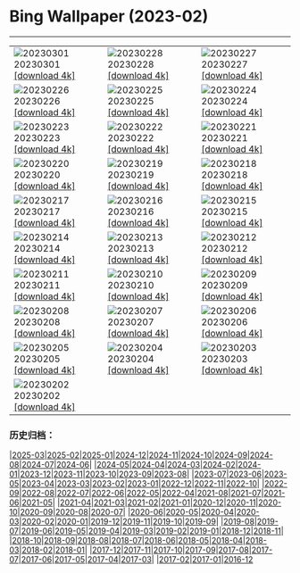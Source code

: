 # Bing Wallpaper (2023-02)
**************

<table><tr><td><img class="wallpaper" src="https://www.bing.com/th?id=OHR.AtraniAmalfi_EN-GB3935417356_1920x1080.jpg" alt="20230301"> 20230301 <a class="wallpaper_link" href="https://www.bing.com/th?id=OHR.AtraniAmalfi_EN-GB3935417356_UHD.jpg">[download 4k]</a></td><td><img class="wallpaper" src="https://www.bing.com/th?id=OHR.PolarBearFrost_EN-GB3362552109_1920x1080.jpg" alt="20230228"> 20230228 <a class="wallpaper_link" href="https://www.bing.com/th?id=OHR.PolarBearFrost_EN-GB3362552109_UHD.jpg">[download 4k]</a></td><td><img class="wallpaper" src="https://www.bing.com/th?id=OHR.CanopyPeru_EN-GB1970787018_1920x1080.jpg" alt="20230227"> 20230227 <a class="wallpaper_link" href="https://www.bing.com/th?id=OHR.CanopyPeru_EN-GB1970787018_UHD.jpg">[download 4k]</a></td></tr><tr><td><img class="wallpaper" src="https://www.bing.com/th?id=OHR.BryceAnniv_EN-GB1545080899_1920x1080.jpg" alt="20230226"> 20230226 <a class="wallpaper_link" href="https://www.bing.com/th?id=OHR.BryceAnniv_EN-GB1545080899_UHD.jpg">[download 4k]</a></td><td><img class="wallpaper" src="https://www.bing.com/th?id=OHR.RichmondParkDuck_EN-GB0081506828_1920x1080.jpg" alt="20230225"> 20230225 <a class="wallpaper_link" href="https://www.bing.com/th?id=OHR.RichmondParkDuck_EN-GB0081506828_UHD.jpg">[download 4k]</a></td><td><img class="wallpaper" src="https://www.bing.com/th?id=OHR.ParisWinter_EN-GB7268811736_1920x1080.jpg" alt="20230224"> 20230224 <a class="wallpaper_link" href="https://www.bing.com/th?id=OHR.ParisWinter_EN-GB7268811736_UHD.jpg">[download 4k]</a></td></tr><tr><td><img class="wallpaper" src="https://www.bing.com/th?id=OHR.PromsLast_EN-GB1441839458_1920x1080.jpg" alt="20230223"> 20230223 <a class="wallpaper_link" href="https://www.bing.com/th?id=OHR.PromsLast_EN-GB1441839458_UHD.jpg">[download 4k]</a></td><td><img class="wallpaper" src="https://www.bing.com/th?id=OHR.MardiGrasNOLA_EN-GB7183451719_1920x1080.jpg" alt="20230222"> 20230222 <a class="wallpaper_link" href="https://www.bing.com/th?id=OHR.MardiGrasNOLA_EN-GB7183451719_UHD.jpg">[download 4k]</a></td><td><img class="wallpaper" src="https://www.bing.com/th?id=OHR.MiamiDT_EN-GB6702177426_1920x1080.jpg" alt="20230221"> 20230221 <a class="wallpaper_link" href="https://www.bing.com/th?id=OHR.MiamiDT_EN-GB6702177426_UHD.jpg">[download 4k]</a></td></tr><tr><td><img class="wallpaper" src="https://www.bing.com/th?id=OHR.MauiWhale_EN-GB7078711580_1920x1080.jpg" alt="20230220"> 20230220 <a class="wallpaper_link" href="https://www.bing.com/th?id=OHR.MauiWhale_EN-GB7078711580_UHD.jpg">[download 4k]</a></td><td><img class="wallpaper" src="https://www.bing.com/th?id=OHR.EbenIceCave_EN-GB6991187202_1920x1080.jpg" alt="20230219"> 20230219 <a class="wallpaper_link" href="https://www.bing.com/th?id=OHR.EbenIceCave_EN-GB6991187202_UHD.jpg">[download 4k]</a></td><td><img class="wallpaper" src="https://www.bing.com/th?id=OHR.BirdcountAllen_EN-GB6913081960_1920x1080.jpg" alt="20230218"> 20230218 <a class="wallpaper_link" href="https://www.bing.com/th?id=OHR.BirdcountAllen_EN-GB6913081960_UHD.jpg">[download 4k]</a></td></tr><tr><td><img class="wallpaper" src="https://www.bing.com/th?id=OHR.FireFallYosemite_EN-GB6838049165_1920x1080.jpg" alt="20230217"> 20230217 <a class="wallpaper_link" href="https://www.bing.com/th?id=OHR.FireFallYosemite_EN-GB6838049165_UHD.jpg">[download 4k]</a></td><td><img class="wallpaper" src="https://www.bing.com/th?id=OHR.HippoDayChobe_EN-GB6760059752_1920x1080.jpg" alt="20230216"> 20230216 <a class="wallpaper_link" href="https://www.bing.com/th?id=OHR.HippoDayChobe_EN-GB6760059752_UHD.jpg">[download 4k]</a></td><td><img class="wallpaper" src="https://www.bing.com/th?id=OHR.OtaruIgloo_EN-GB6651290893_1920x1080.jpg" alt="20230215"> 20230215 <a class="wallpaper_link" href="https://www.bing.com/th?id=OHR.OtaruIgloo_EN-GB6651290893_UHD.jpg">[download 4k]</a></td></tr><tr><td><img class="wallpaper" src="https://www.bing.com/th?id=OHR.MoonValley_EN-GB6547487227_1920x1080.jpg" alt="20230214"> 20230214 <a class="wallpaper_link" href="https://www.bing.com/th?id=OHR.MoonValley_EN-GB6547487227_UHD.jpg">[download 4k]</a></td><td><img class="wallpaper" src="https://www.bing.com/th?id=OHR.BoobyDarwinDay_EN-GB3986059501_1920x1080.jpg" alt="20230213"> 20230213 <a class="wallpaper_link" href="https://www.bing.com/th?id=OHR.BoobyDarwinDay_EN-GB3986059501_UHD.jpg">[download 4k]</a></td><td><img class="wallpaper" src="https://www.bing.com/th?id=OHR.DarkSkiesDV_EN-GB6252462547_1920x1080.jpg" alt="20230212"> 20230212 <a class="wallpaper_link" href="https://www.bing.com/th?id=OHR.DarkSkiesDV_EN-GB6252462547_UHD.jpg">[download 4k]</a></td></tr><tr><td><img class="wallpaper" src="https://www.bing.com/th?id=OHR.EpidaurusGreece_EN-GB6133832851_1920x1080.jpg" alt="20230211"> 20230211 <a class="wallpaper_link" href="https://www.bing.com/th?id=OHR.EpidaurusGreece_EN-GB6133832851_UHD.jpg">[download 4k]</a></td><td><img class="wallpaper" src="https://www.bing.com/th?id=OHR.LowerAntelopeAZ_EN-GB1338080420_1920x1080.jpg" alt="20230210"> 20230210 <a class="wallpaper_link" href="https://www.bing.com/th?id=OHR.LowerAntelopeAZ_EN-GB1338080420_UHD.jpg">[download 4k]</a></td><td><img class="wallpaper" src="https://www.bing.com/th?id=OHR.NorwayRestArea_EN-GB1042009387_1920x1080.jpg" alt="20230209"> 20230209 <a class="wallpaper_link" href="https://www.bing.com/th?id=OHR.NorwayRestArea_EN-GB1042009387_UHD.jpg">[download 4k]</a></td></tr><tr><td><img class="wallpaper" src="https://www.bing.com/th?id=OHR.MedievalLabro_EN-GB0628402084_1920x1080.jpg" alt="20230208"> 20230208 <a class="wallpaper_link" href="https://www.bing.com/th?id=OHR.MedievalLabro_EN-GB0628402084_UHD.jpg">[download 4k]</a></td><td><img class="wallpaper" src="https://www.bing.com/th?id=OHR.WaitangiFjordlandNP_EN-GB5123956704_1920x1080.jpg" alt="20230207"> 20230207 <a class="wallpaper_link" href="https://www.bing.com/th?id=OHR.WaitangiFjordlandNP_EN-GB5123956704_UHD.jpg">[download 4k]</a></td><td><img class="wallpaper" src="https://www.bing.com/th?id=OHR.MonarchPismo_EN-GB4817587873_1920x1080.jpg" alt="20230206"> 20230206 <a class="wallpaper_link" href="https://www.bing.com/th?id=OHR.MonarchPismo_EN-GB4817587873_UHD.jpg">[download 4k]</a></td></tr><tr><td><img class="wallpaper" src="https://www.bing.com/th?id=OHR.FeldbergSchnee_EN-GB5169834441_1920x1080.jpg" alt="20230205"> 20230205 <a class="wallpaper_link" href="https://www.bing.com/th?id=OHR.FeldbergSchnee_EN-GB5169834441_UHD.jpg">[download 4k]</a></td><td><img class="wallpaper" src="https://www.bing.com/th?id=OHR.QuebecFrontenac_EN-GB4176701288_1920x1080.jpg" alt="20230204"> 20230204 <a class="wallpaper_link" href="https://www.bing.com/th?id=OHR.QuebecFrontenac_EN-GB4176701288_UHD.jpg">[download 4k]</a></td><td><img class="wallpaper" src="https://www.bing.com/th?id=OHR.GroundhogThree_EN-GB3830162668_1920x1080.jpg" alt="20230203"> 20230203 <a class="wallpaper_link" href="https://www.bing.com/th?id=OHR.GroundhogThree_EN-GB3830162668_UHD.jpg">[download 4k]</a></td></tr><tr><td><img class="wallpaper" src="https://www.bing.com/th?id=OHR.SunriseCastle_EN-GB5423579932_1920x1080.jpg" alt="20230202"> 20230202 <a class="wallpaper_link" href="https://www.bing.com/th?id=OHR.SunriseCastle_EN-GB5423579932_UHD.jpg">[download 4k]</a></td><td></td><td></td></tr></table>

### 历史归档：

|[2025-03](/../2025-03/2025-03.md)|[2025-02](/../2025-02/2025-02.md)|[2025-01](/../2025-01/2025-01.md)|[2024-12](/../2024-12/2024-12.md)|[2024-11](/../2024-11/2024-11.md)|[2024-10](/../2024-10/2024-10.md)|[2024-09](/../2024-09/2024-09.md)|[2024-08](/../2024-08/2024-08.md)|[2024-07](/../2024-07/2024-07.md)|[2024-06](/../2024-06/2024-06.md)|
|[2024-05](/../2024-05/2024-05.md)|[2024-04](/../2024-04/2024-04.md)|[2024-03](/../2024-03/2024-03.md)|[2024-02](/../2024-02/2024-02.md)|[2024-01](/../2024-01/2024-01.md)|[2023-12](/../2023-12/2023-12.md)|[2023-11](/../2023-11/2023-11.md)|[2023-10](/../2023-10/2023-10.md)|[2023-09](/../2023-09/2023-09.md)|[2023-08](/../2023-08/2023-08.md)|
|[2023-07](/../2023-07/2023-07.md)|[2023-06](/../2023-06/2023-06.md)|[2023-05](/../2023-05/2023-05.md)|[2023-04](/../2023-04/2023-04.md)|[2023-03](/../2023-03/2023-03.md)|[2023-02](/2023-02.md)|[2023-01](/../2023-01/2023-01.md)|[2022-12](/../2022-12/2022-12.md)|[2022-11](/../2022-11/2022-11.md)|[2022-10](/../2022-10/2022-10.md)|
|[2022-09](/../2022-09/2022-09.md)|[2022-08](/../2022-08/2022-08.md)|[2022-07](/../2022-07/2022-07.md)|[2022-06](/../2022-06/2022-06.md)|[2022-05](/../2022-05/2022-05.md)|[2022-04](/../2022-04/2022-04.md)|[2021-08](/../2021-08/2021-08.md)|[2021-07](/../2021-07/2021-07.md)|[2021-06](/../2021-06/2021-06.md)|[2021-05](/../2021-05/2021-05.md)|
|[2021-04](/../2021-04/2021-04.md)|[2021-03](/../2021-03/2021-03.md)|[2021-02](/../2021-02/2021-02.md)|[2021-01](/../2021-01/2021-01.md)|[2020-12](/../2020-12/2020-12.md)|[2020-11](/../2020-11/2020-11.md)|[2020-10](/../2020-10/2020-10.md)|[2020-09](/../2020-09/2020-09.md)|[2020-08](/../2020-08/2020-08.md)|[2020-07](/../2020-07/2020-07.md)|
|[2020-06](/../2020-06/2020-06.md)|[2020-05](/../2020-05/2020-05.md)|[2020-04](/../2020-04/2020-04.md)|[2020-03](/../2020-03/2020-03.md)|[2020-02](/../2020-02/2020-02.md)|[2020-01](/../2020-01/2020-01.md)|[2019-12](/../2019-12/2019-12.md)|[2019-11](/../2019-11/2019-11.md)|[2019-10](/../2019-10/2019-10.md)|[2019-09](/../2019-09/2019-09.md)|
|[2019-08](/../2019-08/2019-08.md)|[2019-07](/../2019-07/2019-07.md)|[2019-06](/../2019-06/2019-06.md)|[2019-05](/../2019-05/2019-05.md)|[2019-04](/../2019-04/2019-04.md)|[2019-03](/../2019-03/2019-03.md)|[2019-02](/../2019-02/2019-02.md)|[2019-01](/../2019-01/2019-01.md)|[2018-12](/../2018-12/2018-12.md)|[2018-11](/../2018-11/2018-11.md)|
|[2018-10](/../2018-10/2018-10.md)|[2018-09](/../2018-09/2018-09.md)|[2018-08](/../2018-08/2018-08.md)|[2018-07](/../2018-07/2018-07.md)|[2018-06](/../2018-06/2018-06.md)|[2018-05](/../2018-05/2018-05.md)|[2018-04](/../2018-04/2018-04.md)|[2018-03](/../2018-03/2018-03.md)|[2018-02](/../2018-02/2018-02.md)|[2018-01](/../2018-01/2018-01.md)|
|[2017-12](/../2017-12/2017-12.md)|[2017-11](/../2017-11/2017-11.md)|[2017-10](/../2017-10/2017-10.md)|[2017-09](/../2017-09/2017-09.md)|[2017-08](/../2017-08/2017-08.md)|[2017-07](/../2017-07/2017-07.md)|[2017-06](/../2017-06/2017-06.md)|[2017-05](/../2017-05/2017-05.md)|[2017-04](/../2017-04/2017-04.md)|[2017-03](/../2017-03/2017-03.md)|
|[2017-02](/../2017-02/2017-02.md)|[2017-01](/../2017-01/2017-01.md)|[2016-12](/../2016-12/2016-12.md)